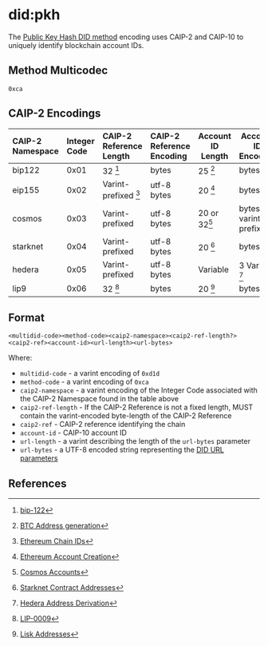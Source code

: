 # did:pkh

The [Public Key Hash DID method](https://github.com/w3c-ccg/did-pkh/blob/main/did-pkh-method-draft.md) encoding uses CAIP-2 and CAIP-10 to uniquely identify blockchain account IDs.

## Method Multicodec

`0xca`

## CAIP-2 Encodings

| CAIP-2 Namespace | Integer Code | CAIP-2 Reference Length | CAIP-2 Reference Encoding | Account ID Length | Account ID Encoding    |
|:-----------------|:-------------|:------------------------|:--------------------------|-------------------|------------------------|
| bip122           | 0x01         | 32 [^fn1]               | bytes                     | 25 [^fn2]         | bytes                  |
| eip155           | 0x02         | Varint-prefixed [^fn3]  | utf-8 bytes               | 20 [^fn4]         | bytes                  |
| cosmos           | 0x03         | Varint-prefixed         | utf-8 bytes               | 20 or 32[^fn5]    | bytes, varint-prefixed |
| starknet         | 0x04         | Varint-prefixed         | utf-8 bytes               | 20 [^fn6]         | bytes                  |
| hedera           | 0x05         | Varint-prefixed         | utf-8 bytes               | Variable          | 3 Varints [^fn7]       |
| lip9             | 0x06         | 32 [^fn8]               | bytes                     | 20 [^fn9]         | bytes                  |

## Format

```
<multidid-code><method-code><caip2-namespace><caip2-ref-length?><caip2-ref><account-id><url-length><url-bytes>
```

Where:

* `multidid-code` - a varint encoding of `0xd1d`
* `method-code` - a varint encoding of `0xca`
* `caip2-namespace` - a varint encoding of the Integer Code associated with the CAIP-2 Namespace found in the table above
* `caip2-ref-length` - If the CAIP-2 Reference is not a fixed length, MUST contain the varint-encoded byte-length of the CAIP-2 Reference
* `caip2-ref` - CAIP-2 reference identifying the chain
* `account-id` - CAIP-10 account ID
* `url-length` - a varint describing the length of the `url-bytes` parameter
* `url-bytes` - a UTF-8 encoded string representing the [DID URL parameters](https://www.w3.org/TR/did-core/#did-url-syntax)

## References

[^fn1]: [bip-122](https://github.com/bitcoin/bips/blob/master/bip-0122.mediawiki#definition-of-chain-id)
[^fn2]: [BTC Address generation](https://en.bitcoin.it/wiki/Technical_background_of_version_1_Bitcoin_addresses)
[^fn3]: [Ethereum Chain IDs](https://chainid.network)
[^fn4]: [Ethereum Account Creation](https://ethereum.org/en/developers/docs/accounts/#account-creation)
[^fn5]: [Cosmos Accounts](https://docs.cosmos.network/v0.46/basics/accounts.html)
[^fn6]: [Starknet Contract Addresses](https://docs.starknet.io/documentation/architecture_and_concepts/Contracts/contract-address/)
[^fn7]: [Hedera Address Derivation](https://docs.hedera.com/hedera/core-concepts/accounts/account-properties)
[^fn8]: [LIP-0009](https://github.com/LiskHQ/lips/blob/main/proposals/lip-0009.md)
[^fn9]: [Lisk Addresses](https://lisk.com/documentation/understand-blockchain/lisk-protocol/accounts.html#address)
